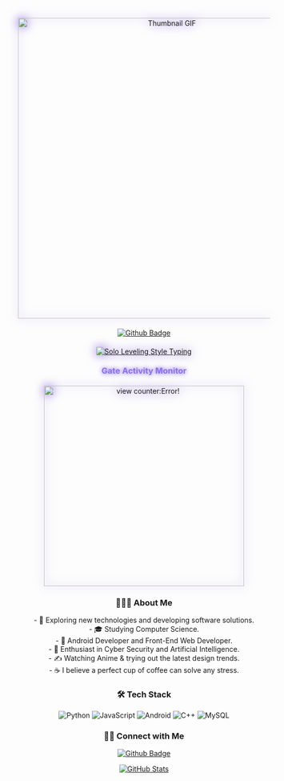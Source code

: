 <div id="header" align="center">
  <img src="https://github.com/RipperHybrid/RipperHybrid/raw/Master/thumb/thumb.gif" width="600" alt="Thumbnail GIF" style="display: block; margin: 0 auto; filter: drop-shadow(0 0 10px #6F46D9);" />
  
  <div id="badges" style="display: flex; justify-content: center; align-items: center; gap: 10px; margin-top: 20px;">
    <a href="https://github.com/yadavnikhil03" target="_blank">
      <img src="https://img.shields.io/badge/Github-grey?style=for-the-badge&logo=github&logoColor=white" alt="Github Badge"/>
    </a>
  </div>
  
  <div style="margin-top: 20px;">
    <a href="https://git.io/typing-svg">
      <img src="https://readme-typing-svg.demolab.com?font=Orbitron&weight=600&size=21&duration=4000&pause=800&color=8771F7&background=8F49F700&center=true&vCenter=true&width=500&height=70&lines=%E2%96%88%E2%96%88%E2%96%88%20Player%20Sung%20Jinwoo%20recognized.;Initializing%20System%20Console...;Dungeon%20%5BGitHub%5D%20Discovered!;Rank%3A%20Rising%20Developer%20(Evolving);||%20CODING%20QUEST%20INITIATED%20%5B100%25%5D%20||;%E2%96%88%E2%96%88%E2%96%88%20You%20have%20mail!%20(Connect%20%E2%9C%89)" alt="Solo Leveling Style Typing" style="filter: drop-shadow(0 0 10px #6F46D9);" />
    </a>
  </div>
  
  <h3 style="margin-top: 20px; text-align: center; color: #8771F7; text-shadow: 0 0 10px #6F46D9;">Gate Activity Monitor</h3>
  <div style="margin-top: 20px;">
    <img alt="view counter:Error!" width="400" src="https://count.getloli.com/get/@yadavnikhil03?theme=moebooru" style="display: block; margin: 0 auto; filter: drop-shadow(0 0 10px #6F46D9);"/>
  </div>
</div>

<h3 align="center">👨🏻‍💻 About Me</h3>
<p align="center">
  - 🤔 Exploring new technologies and developing software solutions.<br>
  - 🎓 Studying Computer Science.<br>
  - 💼 Android Developer and Front-End Web Developer.<br>
  - 🌱 Enthusiast in Cyber Security and Artificial Intelligence.<br>
  - ✍️ Watching Anime & trying out the latest design trends.<br>
  - ☕ I believe a perfect cup of coffee can solve any stress.
</p>

<h3 align="center">🛠 Tech Stack</h3>
<p align="center">
  <img src="https://img.shields.io/badge/Python-3776AB?style=for-the-badge&logo=python&logoColor=white" alt="Python" />
  <img src="https://img.shields.io/badge/JavaScript-F7DF1E?style=for-the-badge&logo=javascript&logoColor=black" alt="JavaScript" />
  <img src="https://img.shields.io/badge/Android-3DDC84?style=for-the-badge&logo=android&logoColor=white" alt="Android" />
  <img src="https://img.shields.io/badge/C%2B%2B-00599C?style=for-the-badge&logo=cplusplus&logoColor=white" alt="C++" />
  <img src="https://img.shields.io/badge/MySQL-4479A1?style=for-the-badge&logo=mysql&logoColor=white" alt="MySQL" />
</p>

<h3 align="center">🤝🏻 Connect with Me</h3>
<p align="center">
  <a href="https://github.com/yadavnikhil03" target="_blank">
    <img src="https://img.shields.io/badge/Github-grey?style=for-the-badge&logo=github&logoColor=white" alt="Github Badge"/>
  </a>
</p>

<p align="center">
  <a href="https://github.com/yadavnikhil03">
    <img src="https://github-readme-stats.vercel.app/api?username=yadavnikhil03&show_icons=true&theme=radical" alt="GitHub Stats"/>
  </a>
</p>

